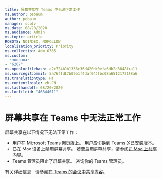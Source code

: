 ```yaml
---
title: 屏幕共享在 Teams 中无法正常工作
ms.author: pebaum
author: pebaum
manager: scotv
ms.date: 08/20/2020
ms.audience: Admin
ms.topic: article
ROBOTS: NOINDEX, NOFOLLOW
localization_priority: Priority
ms.collection: Adm_O365
ms.custom:
- "9003304"
- "6207"
ms.openlocfilehash: a2c724b9b1336c36d420df0efa6db2d3848fca11
ms.sourcegitcommit: 5a76ffd17b09b1f4daf041fbc08a6512172198a6
ms.translationtype: HT
ms.contentlocale: zh-CN
ms.lasthandoff: 08/20/2020
ms.locfileid: "46844611"
---
```

# <a name="screen-sharing-not-working-in-teams"></a>屏幕共享在 Teams 中无法正常工作

屏幕共享在以下情况下无法正常工作：

- 用户在 Microsoft Teams 网页版上。 用户应切换到 Teams 的已安装版本。
- 已在 Mac 设备上禁用屏幕共享。 若要启用屏幕共享，请参阅[在 Mac 上共享内容](https://support.microsoft.com/office/share-content-in-a-meeting-in-teams-fcc2bf59-aecd-4481-8f99-ce55dd836ce8#bkmk_sharecontentonmac)。
- Teams 管理员阻止了屏幕共享。 咨询你的 Teams 管理员。  
    
有关详细信息，请参阅[在 Teams 的会议中共享内容](https://support.microsoft.com/office/share-content-in-a-meeting-in-teams-fcc2bf59-aecd-4481-8f99-ce55dd836ce8)。